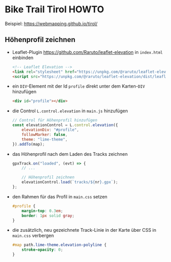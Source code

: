 # Bike Trail Tirol HOWTO

Beispiel: <https://webmapping.github.io/tirol/>

## Höhenprofil zeichnen

* Leaflet-Plugin <https://github.com/Raruto/leaflet-elevation> in `index.html` einbinden

    ```html
    <!-- Leaflet Elevation -->
    <link rel="stylesheet" href="https://unpkg.com/@raruto/leaflet-elevation/dist/leaflet-elevation.css" />
    <script src="https://unpkg.com/@raruto/leaflet-elevation/dist/leaflet-elevation.js"></script>
    ```

* ein `DIV`-Element mit der Id `profile` direkt unter dem Karten-`DIV` hinzufügen

    ```html
    <div id="profile"></div>
    ```

* die Control `L.control.elevation` in `main.js` hinzufügen

    ```javascript
    // Control für Höhenprofil hinzufügen
    const elevationControl = L.control.elevation({
        elevationDiv: "#profile",
        followMarker: false,
        theme: "lime-theme",
    }).addTo(map);
    ```

* das Höhenprofil nach dem Laden des Tracks zeichnen

    ```javascript
    gpxTrack.on("loaded", (evt) => {
        // ...

        // Höhenprofil zeichnen
        elevationControl.load(`tracks/${nr}.gpx`);
    };
    ```

* den Rahmen für das Profil in `main.css` setzen 

    ```css
    #profile {
        margin-top: 0.3em;
        border: 1px solid gray;
    }
    ```

* die zusätzlich, neu gezeichnete Track-Linie in der Karte über CSS in `main.css` verbergen

    ```css
    #map path.lime-theme.elevation-polyline {
        stroke-opacity: 0;
    }
    ```
